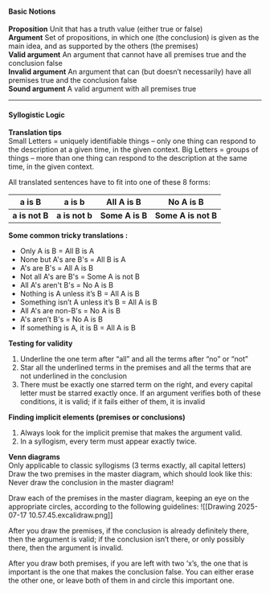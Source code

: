 #### Basic Notions  

**Proposition** 
	Unit that has a truth value (either true or false)  
**Argument** 
	Set of propositions, in which one (the conclusion) is given as the main idea, and as supported by the others (the premises)  
**Valid argument** 
	An argument that cannot have all premises true and the conclusion false  
**Invalid argument** 
	An argument that can (but doesn’t necessarily) have all premises true and the conclusion false  
**Sound argument** 
	A valid argument with all premises true


---
#### Syllogistic Logic  

**Translation tips**  
Small Letters = uniquely identifiable things – only one thing can respond to the description at a given time, in the given context.
Big Letters = groups of things – more than one thing can respond to the description at the same time, in the given context.

All translated sentences have to fit into one of these 8 forms:

| **a is B**     | **a is b**     | **All A is B**  | **No A is B**       |
| ---------- | ---------- | ----------- | --------------- |
| **a is not B** | **a is not b** | **Some A is B** | **Some A is not B** |

**Some common tricky translations :**
- Only A is B = All B is A  
- None but A's are B's = All B is A  
- A's are B's = All A is B  
- Not all A's are B's = Some A is not B  
- All A's aren't B's = No A is B  
- Nothing is A unless it’s B = All A is B  
- Something isn’t A unless it’s B = All A is B  
- All A's are non-B's = No A is B  
- A's aren’t B's = No A is B  
- If something is A, it is B = All A is B

**Testing for validity**  
1. Underline the one term after “all” and all the terms after “no” or “not”  
2. Star all the underlined terms in the premises and all the terms that are not underlined in the conclusion  
3. There must be exactly one starred term on the right, and every capital letter must be starred exactly once. If an argument verifies both of these conditions, it is valid; if it fails either of them, it is invalid

**Finding implicit elements (premises or conclusions)**  
1. Always look for the implicit premise that makes the argument valid.  
2. In a syllogism, every term must appear exactly twice.

**Venn diagrams**  
Only applicable to classic syllogisms (3 terms exactly, all capital letters)  
Draw the two premises in the master diagram, which should look like this:  
Never draw the conclusion in the master diagram!  

Draw each of the premises in the master diagram, keeping an eye on the appropriate circles, according to the following guidelines:
![[Drawing 2025-07-17 10.57.45.excalidraw.png]]

After you draw the premises, if the conclusion is already definitely there, then the argument is valid; if the conclusion isn’t there, or only possibly there, then the argument is invalid.  

After you draw both premises, if you are left with two ‘x’s, the one that is important is the one that makes the conclusion false. You can either erase the other one, or leave both of them in and circle this important one.